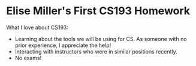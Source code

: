 # Elise Miller's First CS193 Homework


What I love about CS193:

- Learning about the tools we will be using for CS. As someone with no prior experience, I appreciate the help! 
- Interacting with instructors who were in similar positions recently. 
- No exams!

